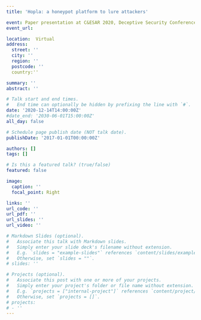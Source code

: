 ```yaml
---
title: 'Hopla: a honeypot platform to lure attackers'

event: Paper presentation at C&ESAR 2020, Deceptive Security Conference
event_url: 

location:  Virtual
address:
  street: ''
  city: ''
  region: ''
  postcode: ''
  country:''

summary: ''
abstract: ''

# Talk start and end times.
#   End time can optionally be hidden by prefixing the line with `#`.
date: '2020-12-14T14:00:00Z'
#date_end: '2030-06-01T15:00:00Z'
all_day: false

# Schedule page publish date (NOT talk date).
publishDate: '2017-01-01T00:00:00Z'

authors: []
tags: []

# Is this a featured talk? (true/false)
featured: false

image:
  caption: ''
  focal_point: Right

links: ''
url_code: ''
url_pdf: ''
url_slides: ''
url_video: ''

# Markdown Slides (optional).
#   Associate this talk with Markdown slides.
#   Simply enter your slide deck's filename without extension.
#   E.g. `slides = "example-slides"` references `content/slides/example-slides.md`.
#   Otherwise, set `slides = ""`.
# slides: ''

# Projects (optional).
#   Associate this post with one or more of your projects.
#   Simply enter your project's folder or file name without extension.
#   E.g. `projects = ["internal-project"]` references `content/project/deep-learning/index.md`.
#   Otherwise, set `projects = []`.
# projects:
# - ''
---
```


